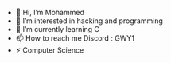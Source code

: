 - 👋 Hi, I’m Mohammed 
- 👀 I’m interested in hacking and programming
- 🌱 I’m currently learning C 
- 📫 How to reach me Discord : GWY1
- ⚡ Computer Science 

<!---
MAlharbi21/MAlharbi21 is a ✨ special ✨ repository because its `README.md` (this file) appears on your GitHub profile.
You can click the Preview link to take a look at your changes.
--->
